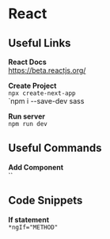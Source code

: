 # React

## Useful Links  
**React Docs**  
https://beta.reactjs.org/  

**Create Project**  
`npx create-next-app`  
`npm i --save-dev sass

**Run server**  
`npm run dev`  

## Useful Commands
**Add Component**  
``  

## Code Snippets  
**If statement**  
`*ngIf="METHOD"`  
